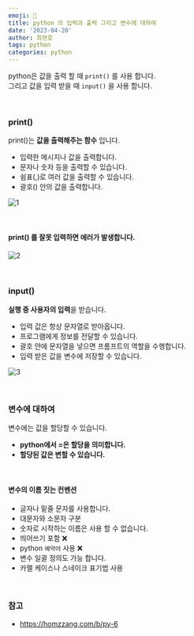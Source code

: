 ```yaml
---
emoji: 📖
title: python 의 입력과 출력 그리고 변수에 대하여
date: '2023-04-20'
author: 최현호
tags: python
categories: python
---
```


python은 값을 출력 할 때 `print()` 를 사용 합니다. <br>
그리고 값을 입력 받을 때 `input()` 을 사용 합니다.

<br>

### print()

print()는 **값을 출력해주는 함수** 입니다.

- 입력한 메시지나 값을 출력합니다.
- 문자나 숫자 등을 출력할 수 있습니다.
- 쉼표(,)로 여러 값을 출력할 수 있습니다.
- 괄호() 안의 값을 출력합니다.

![1](https://user-images.githubusercontent.com/87301268/233514395-bb6377d7-1f7a-4dfc-8e97-8c385adca7ce.png)

<br>

#### print() 를 잘못 입력하면 에러가 발생합니다.

![2](https://user-images.githubusercontent.com/87301268/233514714-88282b1d-22ed-4854-b0e1-1d6ee14f0008.png)

<br>

### input()

**실행 중 사용자의 입력**을 받습니다.

- 입력 값은 항상 문자열로 받아옵니다.
- 프로그램에게 정보를 전달할 수 있습니다.
- 괄호 안에 문자열을 넣으면 프롬프트의 역할을 수행합니다.
- 입력 받은 값을 변수에 저장할 수 있습니다.

![3](https://user-images.githubusercontent.com/87301268/233516004-d9f50377-0124-4436-9796-ef3ad2627860.png)

<br>

### 변수에 대하여

변수에는 값을 할당할 수 있습니다.

- **python에서 =은 할당을 의미합니다.**
- **할당된 값은 변할 수 있습니다.**

<br>

#### 변수의 이름 짓는 컨벤션

- 글자나 밑줄 문자를 사용합니다.
- 대문자와 소문자 구분
- 숫자로 시작하는 이름은 사용 할 수 없습니다.
- 띄어쓰기 포함 ❌
- python `예약어` 사용 ❌
- 변수 일괄 정의도 가능 합니다.
- 카멜 케이스나 스네이크 표기법 사용

<br>

### 참고

- https://homzzang.com/b/py-6

<br>

```toc

```
